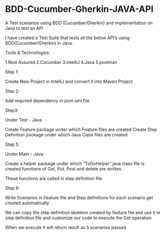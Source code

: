 # BDD-Cucumber-Gherkin-JAVA-API
A Test scenarios using BDD (Cucumber/Gherkin) and implementation on Java to test an API


I have created a Test Suite that tests all the below API’s using BDD(Cucumber/Gherkin) in Java.

Tools & Technologies:

1.Rest Assured 
2.Cucumber
3.IntelliJ
4.Java
5.postman 

Step 1:


Create New Project in IntelliJ and convert it into Maven Project

Step 2: 

Add required dependency in pom.xml file

Step3:

Under Test - Java

Create Feature package under which Feature files are created 
Create Step Definition package under which Java Class files are created

Step 5:

Under Main – Java

Create a helper package under which “ToDoHelper” java class file is created functions of Get, Put, Post and delete are written.

These functions are called in step definition file.

Step 6:

Write Scenarios in Feature file and Step definitions for each scenario get created automatically 

We can copy the step definition skeleton created by feature file and use it in step definition file and customize our code to execute the Get operation.

When we execute it will return result as 5 scenarios passed

